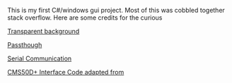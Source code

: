 This is my first C#/windows gui project. Most of this was cobbled together stack overflow. Here are some credits for the curious

[Transparent background](http://stackoverflow.com/questions/4314215/c-sharp-transparent-form)

[Passthough](http://stackoverflow.com/questions/173579/how-to-pass-mouse-events-to-applications-behind-mine-in-c-vista)

[Serial Communication](http://stackoverflow.com/questions/1243070/how-to-read-and-write-from-the-serial-port)

[CMS50D+ Interface Code adapted from](https://github.com/atbrask/CMS50Dplus)